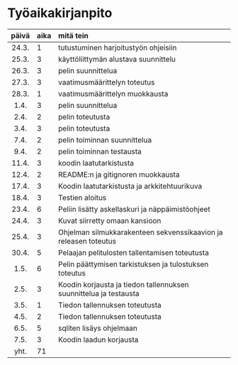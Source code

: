 # Työaikakirjanpito

| päivä | aika | mitä tein  |
| :----:|:-----| :-----|
| 24.3. | 1   | tutustuminen harjoitustyön ohjeisiin |
| 25.3. | 3    | käyttöliittymän alustava suunnittelu |
| 26.3. | 3   |pelin suunnittelua|
| 27.3. | 3   |vaatimusmäärittelyn toteutus |
| 28.3. | 1   |vaatimusmäärittelyn muokkausta |
|  1.4. | 3   |pelin suunnittelua |
|  2.4. | 2   |pelin toteutusta |
|  3.4. | 3   |pelin toteutusta |
| 7.4.  | 2   |pelin toiminnan suunnittelua|
| 9.4.  | 2   |pelin toiminnan testausta| 
| 11.4. | 3   |koodin laatutarkistusta|
| 12.4. | 2   |README:n ja gitignoren muokkausta|
| 17.4. | 3   |Koodin laatutarkistusta ja arkkitehtuurikuva|
| 18.4. | 3   |Testien aloitus|
| 23.4. | 6   |Peliin lisätty askellaskuri ja näppäimistöohjeet|
| 24.4. | 3   |Kuvat siirretty omaan kansioon
| 25.4. | 3   |Ohjelman silmukkarakenteen sekvenssikaavion ja releasen toteutus
| 30.4. | 5   |Pelaajan pelitulosten tallentamisen toteutusta
| 1.5.  | 6   |Pelin päättymisen tarkistuksen ja tulostuksen toteutus
| 2.5.  | 3   |Koodin korjausta ja tiedon tallennuksen suunnittelua ja testausta
| 3.5.  | 1   |Tiedon tallennuksen toteutusta
| 4.5.  | 2   |Tiedon tallennuksen toteutusta
| 6.5.  | 5   |sqliten lisäys ohjelmaan
| 7.5.  | 3   |Koodin laadun korjausta
| yht.  | 71  |
